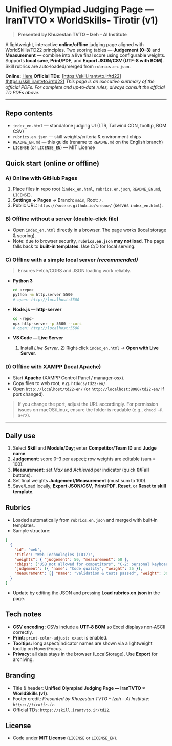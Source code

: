 # Unified Olympiad Judging Page — IranTVTO × WorldSkills- Tirotir (v1)

> **Presented by Khuzestan TVTO – Izeh – AI Institute**

A lightweight, interactive **online/offline** judging page aligned with WorldSkills/TD22 principles. Two scoring tables — **Judgement (0–3)** and **Measurement** — combine into a live final score using configurable weights. Supports **local save**, **Print/PDF**, and **Export JSON/CSV (UTF‑8 with BOM)**. Skill rubrics are auto‑loaded/merged from `rubrics.en.json`.

**Online:** [Here](https://tirotir-ir.github.io/olympiad-tirotir-en/)
**Official TDs:** [https://skill.irantvto.ir/td22](https://skill.irantvto.ir/td22)
*This page is an executive summary of the official PDFs. For complete and up‑to‑date rules, always consult the official TD PDFs above.*

---

## Repo contents

* `index_en.html` — standalone judging UI (LTR, Tailwind CDN, tooltip, BOM CSV)
* `rubrics.en.json` — skill weights/criteria & environment chips
* `README_EN.md` — this guide (rename to `README.md` on the English branch)
* `LICENSE` (or `LICENSE_EN`) — MIT License

## Quick start (online *or* offline)

### A) **Online with GitHub Pages**

1. Place files in repo root (`index_en.html`, `rubrics.en.json`, `README_EN.md`, `LICENSE`).
2. **Settings → Pages** → Branch: `main`, Root: `/`.
3. Public URL: `https://<user>.github.io/<repo>/` (serves `index_en.html`).

### B) **Offline without a server (double‑click file)**

* Open `index_en.html` directly in a browser. The page works (local storage & scoring).
* Note: due to browser security, **`rubrics.en.json` may not load**. The page falls back to **built‑in templates**. Use C/D for local serving.

### C) **Offline with a simple local server** *(recommended)*

> Ensures Fetch/CORS and JSON loading work reliably.

* **Python 3**

  ```bash
  cd <repo>
  python -m http.server 5500
  # open: http://localhost:5500
  ```
* **Node.js — http-server**

  ```bash
  cd <repo>
  npx http-server -p 5500 --cors
  # open: http://localhost:5500
  ```
* **VS Code — Live Server**

  1. Install *Live Server*. 2) Right‑click `index_en.html` → **Open with Live Server**.

### D) **Offline with XAMPP (local Apache)**

* Start **Apache** (XAMPP Control Panel / manager‑osx).
* Copy files to web root, e.g. `htdocs/td22-en/`.
* Open `http://localhost/td22-en/` (or `http://localhost:8080/td22-en/` if port changed).

> If you change the port, adjust the URL accordingly. For permission issues on macOS/Linux, ensure the folder is readable (e.g., `chmod -R a+rX`).

---

## Daily use

1. Select **Skill** and **Module/Day**; enter **Competitor/Team ID** and **Judge name**.
2. **Judgement**: score 0–3 per aspect; row weights are editable (sum = 100).
3. **Measurement**: set *Max* and *Achieved* per indicator (quick **0/Full** buttons).
4. Set final weights **Judgement/Measurement** (must sum to 100).
5. Save/Load locally, **Export JSON/CSV**, **Print/PDF**, **Reset**, or **Reset to skill template**.

## Rubrics

* Loaded automatically from `rubrics.en.json` and merged with built‑in templates.
* Sample structure:

```json
[
  {
    "id": "web",
    "title": "Web Technologies (TD17)",
    "weights": { "judgement": 50, "measurement": 50 },
    "chips": ["USB not allowed for competitors", "C‑2: personal keyboard/mouse/headphones"],
    "judgement": [{ "name": "Code quality", "weight": 25 }],
    "measurement": [{ "name": "Validation & tests passed", "weight": 30 }]
  }
]
```

* Update by editing the JSON and pressing **Load rubrics.en.json** in the page.

## Tech notes

* **CSV encoding:** CSVs include a **UTF‑8 BOM** so Excel displays non‑ASCII correctly.
* **Print:** `print-color-adjust: exact` is enabled.
* **Tooltips:** long aspect/indicator names are shown via a lightweight tooltip on Hover/Focus.
* **Privacy:** all data stays in the browser (LocalStorage). Use **Export** for archiving.

## Branding

* Title & header: **Unified Olympiad Judging Page — IranTVTO × WorldSkills (v1)**.
* Footer credit: *Presented by Khuzestan TVTO – Izeh – AI Institute: `https://tirotir.ir`*.
* Official TDs: `https://skill.irantvto.ir/td22`.

## License

* Code under **MIT License** (`LICENSE` or `LICENSE_EN`).
